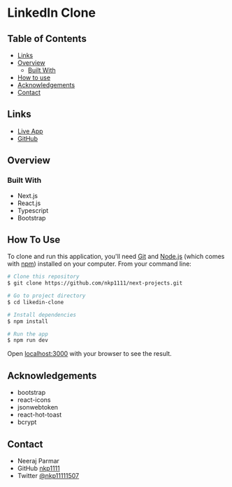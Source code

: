 # LinkedIn Clone

## Table of Contents

* [Links](#links)
* [Overview](#overview)
  * [Built With](#built-with)
* [How to use](#how-to-use)
* [Acknowledgements](#acknowledgements)
* [Contact](#contact)

## Links

* [Live App]()
* [GitHub](https://github.com/nkp1111/next-projects/tree/main/linkedin-clone)

## Overview

### Built With

* Next.js
* React.js
* Typescript
* Bootstrap

## How To Use

To clone and run this application, you'll need [Git](https://git-scm.com) and [Node.js](https://nodejs.org/en/download/) (which comes with [npm](http://npmjs.com)) installed on your computer. From your command line:

```bash
# Clone this repository
$ git clone https://github.com/nkp1111/next-projects.git

# Go to project directory
$ cd likedin-clone

# Install dependencies
$ npm install

# Run the app
$ npm run dev

```

Open [localhost:3000](http://localhost:3000) with your browser to see the result.

## Acknowledgements

* bootstrap
* react-icons
* jsonwebtoken
* react-hot-toast
* bcrypt

## Contact

* Neeraj Parmar
* GitHub [nkp1111](https://github.com/nkp1111)
* Twitter [@nkp11111507](https://twitter.com/@nkp11111507)
